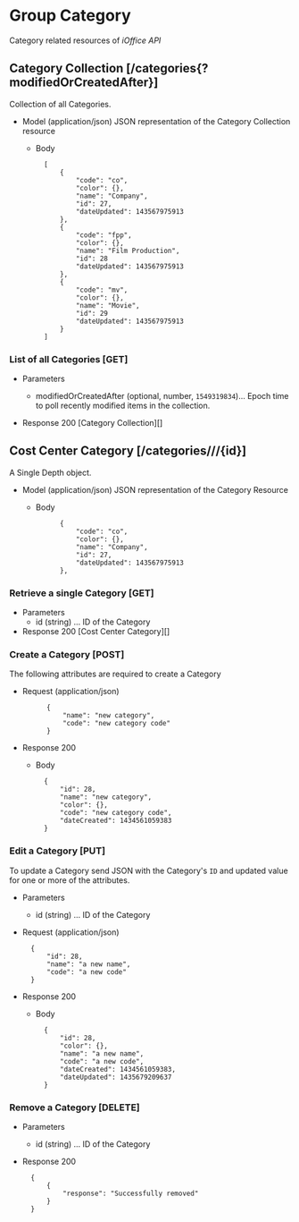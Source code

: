 # Group Category
Category related resources of *iOffice API*

## Category Collection [/categories{?modifiedOrCreatedAfter}]
Collection of all Categories.

+ Model (application/json)
    JSON representation of the Category Collection resource

    + Body
        
            [
                {
                    "code": "co",
                    "color": {},
                    "name": "Company",
                    "id": 27,
                    "dateUpdated": 143567975913
                },
                {
                    "code": "fpp",
                    "color": {},
                    "name": "Film Production",
                    "id": 28
                    "dateUpdated": 143567975913
                },
                {
                    "code": "mv",
                    "color": {},
                    "name": "Movie",
                    "id": 29
                    "dateUpdated": 143567975913
                } 
            ]

### List of all Categories [GET]

+ Parameters
    + modifiedOrCreatedAfter (optional, number, `1549319834`)... Epoch time to poll recently modified items in the collection.
    
+ Response 200
    [Category Collection][]

## Cost Center Category [/categories///{id}]
A Single Depth object.

+ Model (application/json)
    JSON representation of the Category Resource

    + Body
    
                {
                    "code": "co",
                    "color": {},
                    "name": "Company",
                    "id": 27,
                    "dateUpdated": 143567975913
                },

### Retrieve a single Category [GET]
+ Parameters
    + id (string) ... ID of the Category
+ Response 200
    [Cost Center Category][]

### Create a Category [POST]
The following attributes are required to create a Category

+ Request (application/json)

            {
                "name": "new category",
                "code": "new category code"
            }

+ Response 200
    + Body

            {
                "id": 28,
                "name": "new category",
                "color": {},
                "code": "new category code",
                "dateCreated": 1434561059383
            }

### Edit a Category [PUT]
To update a Category send JSON with the Category's `ID` and updated value for one or more of the attributes.

+ Parameters
    + id (string) ... ID of the Category

+ Request (application/json)

        {
            "id": 28,
            "name": "a new name",
            "code": "a new code"
        }

+ Response 200
    + Body

            { 
                "id": 28,
                "color": {},
                "name": "a new name",
                "code": "a new code",
                "dateCreated": 1434561059383,
                "dateUpdated": 1435679209637
            }

### Remove a Category [DELETE]
+ Parameters
    + id (string) ... ID of the Category
+ Response 200

        {
            {
                "response": "Successfully removed"
            }
        }

